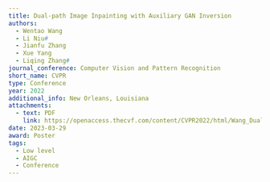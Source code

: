 ```yaml
---
title: Dual-path Image Inpainting with Auxiliary GAN Inversion
authors:
  - Wentao Wang
  - Li Niu#
  - Jianfu Zhang
  - Xue Yang
  - Liqing Zhang#
journal_conference: Computer Vision and Pattern Recognition
short_name: CVPR
type: Conference
year: 2022
additional_info: New Orleans, Louisiana
attachments:
  - text: PDF
    link: https://openaccess.thecvf.com/content/CVPR2022/html/Wang_Dual-Path_Image_Inpainting_With_Auxiliary_GAN_Inversion_CVPR_2022_paper.html
date: 2023-03-29
award: Poster
tags:
  - Low level
  - AIGC
  - Conference
---
```

